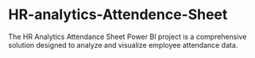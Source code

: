 # HR-analytics-Attendence-Sheet
The HR Analytics Attendance Sheet Power BI project is a comprehensive solution designed to analyze and visualize employee attendance data. 
